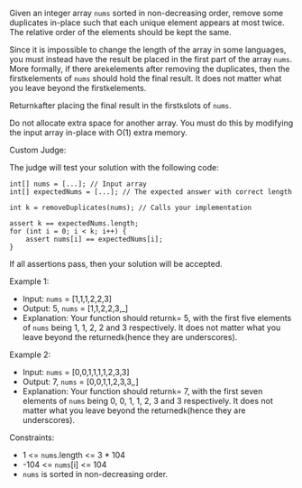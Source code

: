 Given an integer array `nums` sorted in non-decreasing order, remove some duplicates in-place such that each unique element appears at most twice. The relative order of the elements should be kept the same.

Since it is impossible to change the length of the array in some languages, you must instead have the result be placed in the first part of the array `nums`. More formally, if there are`k`elements after removing the duplicates, then the first`k`elements of `nums` should hold the final result. It does not matter what you leave beyond the first`k`elements.

Return`k`after placing the final result in the first`k`slots of `nums`.

Do not allocate extra space for another array. You must do this by modifying the input array in-place with O(1) extra memory.

Custom Judge:

The judge will test your solution with the following code:

```
int[] nums = [...]; // Input array
int[] expectedNums = [...]; // The expected answer with correct length

int k = removeDuplicates(nums); // Calls your implementation

assert k == expectedNums.length;
for (int i = 0; i < k; i++) {
    assert nums[i] == expectedNums[i];
}
```

If all assertions pass, then your solution will be accepted.

Example 1:

- Input: `nums` = [1,1,1,2,2,3]
- Output: 5, `nums` = [1,1,2,2,3,_]
- Explanation: Your function should return`k`= 5, with the first five elements of `nums` being 1, 1, 2, 2 and 3 respectively.
It does not matter what you leave beyond the returned`k`(hence they are underscores).

Example 2:

- Input: `nums` = [0,0,1,1,1,1,2,3,3]
- Output: 7, `nums` = [0,0,1,1,2,3,3,_,_]
- Explanation: Your function should return`k`= 7, with the first seven elements of `nums` being 0, 0, 1, 1, 2, 3 and 3 respectively.
It does not matter what you leave beyond the returned`k`(hence they are underscores).


Constraints:

- 1 <= `nums`.length <= 3 * 104
- -104 <= `nums`[i] <= 104
- `nums` is sorted in non-decreasing order.